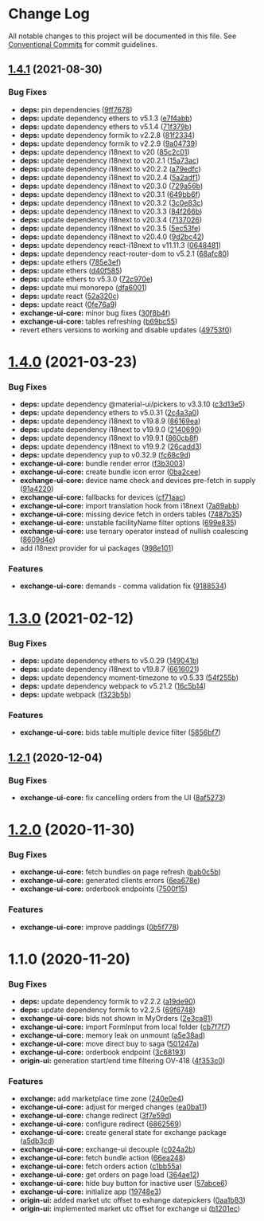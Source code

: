 # Change Log

All notable changes to this project will be documented in this file.
See [Conventional Commits](https://conventionalcommits.org) for commit guidelines.

## [1.4.1](https://github.com/energywebfoundation/origin/compare/@energyweb/exchange-ui-core@1.4.0...@energyweb/exchange-ui-core@1.4.1) (2021-08-30)


### Bug Fixes

* **deps:** pin dependencies ([9ff7678](https://github.com/energywebfoundation/origin/commit/9ff76782d7816031fdedb7f5ecd37ff2b4e8fd78))
* **deps:** update dependency ethers to v5.1.3 ([e7f4abb](https://github.com/energywebfoundation/origin/commit/e7f4abb8109303814e5727976732c528dcfa342d))
* **deps:** update dependency ethers to v5.1.4 ([71f379b](https://github.com/energywebfoundation/origin/commit/71f379b020e8e6bcd1b4b6f117d27e9babc6f93c))
* **deps:** update dependency formik to v2.2.8 ([81f2334](https://github.com/energywebfoundation/origin/commit/81f2334d0d84c9b8c5ce40aa40ef9bf55de961d5))
* **deps:** update dependency formik to v2.2.9 ([9a04739](https://github.com/energywebfoundation/origin/commit/9a047393d5a68c286c72245a34cb9e106d51d632))
* **deps:** update dependency i18next to v20 ([85c2c01](https://github.com/energywebfoundation/origin/commit/85c2c01956048b57d50746405ac23dd7b382b027))
* **deps:** update dependency i18next to v20.2.1 ([15a73ac](https://github.com/energywebfoundation/origin/commit/15a73acb081bace9bf5f864d7c4b782394a90a40))
* **deps:** update dependency i18next to v20.2.2 ([a79edfc](https://github.com/energywebfoundation/origin/commit/a79edfcc43addb23fc56da38edf7f6f647dcedac))
* **deps:** update dependency i18next to v20.2.4 ([5a2adf1](https://github.com/energywebfoundation/origin/commit/5a2adf15ea6de851b8558e8e9ec443e4237c1f08))
* **deps:** update dependency i18next to v20.3.0 ([729a56b](https://github.com/energywebfoundation/origin/commit/729a56b6591c0c5930c6b43a947ce71c8f74f199))
* **deps:** update dependency i18next to v20.3.1 ([649bb6f](https://github.com/energywebfoundation/origin/commit/649bb6f52813f3cff2815cdd4fd0a3e1b921675d))
* **deps:** update dependency i18next to v20.3.2 ([3c0e83c](https://github.com/energywebfoundation/origin/commit/3c0e83c0c815f43ae0c6d6f00868cfab643632ee))
* **deps:** update dependency i18next to v20.3.3 ([84f266b](https://github.com/energywebfoundation/origin/commit/84f266b32e35991c900d4b96e91279a106606f4b))
* **deps:** update dependency i18next to v20.3.4 ([7137026](https://github.com/energywebfoundation/origin/commit/71370263a5dadb9b858b822821b3c51a2ac11373))
* **deps:** update dependency i18next to v20.3.5 ([5ec53fe](https://github.com/energywebfoundation/origin/commit/5ec53fee0d5548c6cc1e3d5af2a2ae39ddd8a8f9))
* **deps:** update dependency i18next to v20.4.0 ([9d2bc42](https://github.com/energywebfoundation/origin/commit/9d2bc424ac2681719b13f2606881ef6a5194617e))
* **deps:** update dependency react-i18next to v11.11.3 ([0648481](https://github.com/energywebfoundation/origin/commit/06484812057414bc8cb46d64855b1a6dcb0ee5b4))
* **deps:** update dependency react-router-dom to v5.2.1 ([68afc80](https://github.com/energywebfoundation/origin/commit/68afc80a013517a2a8d149a721558552f5531d8c))
* **deps:** update ethers ([785e3ef](https://github.com/energywebfoundation/origin/commit/785e3efbe95fbde1984d80d8a50293d123364803))
* **deps:** update ethers ([d40f585](https://github.com/energywebfoundation/origin/commit/d40f585815ede90cc3ce1a901aa35bb3e9ebde3d))
* **deps:** update ethers to v5.3.0 ([72c970e](https://github.com/energywebfoundation/origin/commit/72c970e69d220250e7d9d3f36ac653a3610d6825))
* **deps:** update mui monorepo ([dfa6001](https://github.com/energywebfoundation/origin/commit/dfa60015d4c0386ab9ff783b8ea32a8a2a1feb5a))
* **deps:** update react ([52a320c](https://github.com/energywebfoundation/origin/commit/52a320c9626e94e7d5750e990ffcab637ddd6d5f))
* **deps:** update react ([0fe76a9](https://github.com/energywebfoundation/origin/commit/0fe76a92bc37438cefc766ce4d307f419c6db463))
* **exchange-ui-core:** minor bug fixes ([30f8b4f](https://github.com/energywebfoundation/origin/commit/30f8b4fabbb82a325461c9a47bffb1846245c6cd))
* **exchange-ui-core:** tables refreshing ([b69bc55](https://github.com/energywebfoundation/origin/commit/b69bc553dde06a219b5dccc2a609e24ea775f1ef))
* revert ethers versions to working and disable updates ([49753f0](https://github.com/energywebfoundation/origin/commit/49753f0aed3f5e32e861b7bbe1d4a85bd900dce9))





# [1.4.0](https://github.com/energywebfoundation/origin/compare/@energyweb/exchange-ui-core@1.3.0...@energyweb/exchange-ui-core@1.4.0) (2021-03-23)


### Bug Fixes

* **deps:** update dependency @material-ui/pickers to v3.3.10 ([c3d13e5](https://github.com/energywebfoundation/origin/commit/c3d13e501ae7949cba3e3fa1d24bac35612c3ed2))
* **deps:** update dependency ethers to v5.0.31 ([2c4a3a0](https://github.com/energywebfoundation/origin/commit/2c4a3a002e113ab28d1a452ed77b1b4b2a8436e6))
* **deps:** update dependency i18next to v19.8.9 ([86169ea](https://github.com/energywebfoundation/origin/commit/86169eac6ffef1a84ab86d24df605905808d92bf))
* **deps:** update dependency i18next to v19.9.0 ([2140690](https://github.com/energywebfoundation/origin/commit/2140690637c8ef4c060d915aeeb9db685f010196))
* **deps:** update dependency i18next to v19.9.1 ([860cb8f](https://github.com/energywebfoundation/origin/commit/860cb8f08a4518f9ce730f0b01fe9a8c24504ff7))
* **deps:** update dependency i18next to v19.9.2 ([26cadd3](https://github.com/energywebfoundation/origin/commit/26cadd3f0ffcbbbde09217c5947287b2195a1528))
* **deps:** update dependency yup to v0.32.9 ([fc68c9d](https://github.com/energywebfoundation/origin/commit/fc68c9da3700627c1c5b4c8f70bd2318941a54a2))
* **exchange-ui-core:** bundle render error ([f3b3003](https://github.com/energywebfoundation/origin/commit/f3b3003b07de654093625e04f07020d9ba01fcac))
* **exchange-ui-core:** create bundle icon error ([0ba2cee](https://github.com/energywebfoundation/origin/commit/0ba2ceeb1a9ce889866e965150fa64cde440ce95))
* **exchange-ui-core:** device name check and devices pre-fetch in supply ([91a4220](https://github.com/energywebfoundation/origin/commit/91a4220fca573da944f303f8181eb244950a8f56))
* **exchange-ui-core:** fallbacks for devices ([cf71aac](https://github.com/energywebfoundation/origin/commit/cf71aac18434b84f58504f4524d422357c753df6))
* **exchange-ui-core:** import translation hook from i18next ([7a89abb](https://github.com/energywebfoundation/origin/commit/7a89abb5c1b803d0cf69c2d40ba225aeea28bed8))
* **exchange-ui-core:** missing device fetch in orders tables ([7487b35](https://github.com/energywebfoundation/origin/commit/7487b35450028fcff9d586b8ce4cf5ccf513b4eb))
* **exchange-ui-core:** unstable facilityName filter options ([699e835](https://github.com/energywebfoundation/origin/commit/699e8353d512556d8fbc24d0adabfa4eca99b674))
* **exchange-ui-core:** use ternary operator instead of nullish coalescing ([8609d4e](https://github.com/energywebfoundation/origin/commit/8609d4e2eb4e57b5d634358f08eb2318b930b803))
* add i18next provider for ui packages ([998e101](https://github.com/energywebfoundation/origin/commit/998e101d2aa38a5bda8e0228868398cb0edd8096))


### Features

* **exchange-ui-core:** demands - comma validation fix ([9188534](https://github.com/energywebfoundation/origin/commit/91885345deeb85f4012531ad8b676cf594f337cd))





# [1.3.0](https://github.com/energywebfoundation/origin/compare/@energyweb/exchange-ui-core@1.2.1...@energyweb/exchange-ui-core@1.3.0) (2021-02-12)


### Bug Fixes

* **deps:** update dependency ethers to v5.0.29 ([149041b](https://github.com/energywebfoundation/origin/commit/149041b4ca3648f1decf9e1acb5f7bb5d6fd721a))
* **deps:** update dependency i18next to v19.8.7 ([6616021](https://github.com/energywebfoundation/origin/commit/6616021d005358d3998159c2066e9aaf22c9412e))
* **deps:** update dependency moment-timezone to v0.5.33 ([54f255b](https://github.com/energywebfoundation/origin/commit/54f255bdd186827271d50c1aee2967f3c3e928a9))
* **deps:** update dependency webpack to v5.21.2 ([16c5b14](https://github.com/energywebfoundation/origin/commit/16c5b147b0c278127ca38590771ff15d849b966a))
* **deps:** update webpack ([f323b5b](https://github.com/energywebfoundation/origin/commit/f323b5babca7089944cea81e244f0da0c81ab28b))


### Features

* **exchange-ui-core:** bids table multiple device filter ([5856bf7](https://github.com/energywebfoundation/origin/commit/5856bf773e7ddbdd63c26e1e374e5300956c75c8))





## [1.2.1](https://github.com/energywebfoundation/origin/compare/@energyweb/exchange-ui-core@1.2.0...@energyweb/exchange-ui-core@1.2.1) (2020-12-04)


### Bug Fixes

* **exchange-ui-core:** fix cancelling orders from the UI ([8af5273](https://github.com/energywebfoundation/origin/commit/8af5273fc28030862943b9efa150649f4c70cb6d))





# [1.2.0](https://github.com/energywebfoundation/origin/compare/@energyweb/exchange-ui-core@1.1.0...@energyweb/exchange-ui-core@1.2.0) (2020-11-30)


### Bug Fixes

* **exchange-ui-core:** fetch bundles on page refresh ([bab0c5b](https://github.com/energywebfoundation/origin/commit/bab0c5b3089d0308456e0b39fff22251b0c04e92))
* **exchange-ui-core:** generated clients errors ([6ea678e](https://github.com/energywebfoundation/origin/commit/6ea678e7376d58a5a45b03831a3009cbd79a92ca))
* **exchange-ui-core:** orderbook endpoints ([7500f15](https://github.com/energywebfoundation/origin/commit/7500f15a2004796b3d337b6906248e6a82111813))


### Features

* **exchange-ui-core:** improve paddings ([0b5f778](https://github.com/energywebfoundation/origin/commit/0b5f7785a198122bb4523c896c4891d5fde07fe4))





# 1.1.0 (2020-11-20)


### Bug Fixes

* **deps:** update dependency formik to v2.2.2 ([a19de90](https://github.com/energywebfoundation/origin/commit/a19de90833cbf8bc33d731ee6791e199c0049310))
* **deps:** update dependency formik to v2.2.5 ([69f6748](https://github.com/energywebfoundation/origin/commit/69f6748d44b38286f5eceb0e009bdc93be9800a0))
* **exchange-ui-core:** bids not shown in MyOrders ([2e3ca81](https://github.com/energywebfoundation/origin/commit/2e3ca812ceb8edb0036ccb53ef26f2430cb55677))
* **exchange-ui-core:** import FormInput from local folder ([cb7f7f7](https://github.com/energywebfoundation/origin/commit/cb7f7f709281cd6438d5dd3fb32a7668e9be02db))
* **exchange-ui-core:** memory leak on unmount ([a5e38ad](https://github.com/energywebfoundation/origin/commit/a5e38ad9879325a2aae08678405b0524c4c84c1f))
* **exchange-ui-core:** move direct buy to saga ([501247a](https://github.com/energywebfoundation/origin/commit/501247abc0057a8cde2b7f08fa92be292e9c6b02))
* **exchange-ui-core:** orderbook endpoint ([3c68193](https://github.com/energywebfoundation/origin/commit/3c681930302fc9c7149bd8889d733b397aff314d))
* **origin-ui:** generation start/end time filtering OV-418 ([4f353c0](https://github.com/energywebfoundation/origin/commit/4f353c00a8b6cc94a6c77f9175960c895c9cc453))


### Features

* **exchange:** add marketplace time zone ([240e0e4](https://github.com/energywebfoundation/origin/commit/240e0e449bf4993aeafeadff79c7acda1d9bfb16))
* **exchange-ui-core:** adjust for merged changes ([ea0ba11](https://github.com/energywebfoundation/origin/commit/ea0ba110c1f4b2b5ee3a59d7d101d078f22fd30c))
* **exchange-ui-core:** change redirect ([3f7e59d](https://github.com/energywebfoundation/origin/commit/3f7e59d0330a26fdfa3e7fc01e26e5535c3c6eb2))
* **exchange-ui-core:** configure redirect ([6862569](https://github.com/energywebfoundation/origin/commit/68625696754f9b043c42993b887a734efcc9bde1))
* **exchange-ui-core:** create general state for exchange package ([a5db3cd](https://github.com/energywebfoundation/origin/commit/a5db3cdaf21d4478f04bee0a9f0b332ff2dfa2c3))
* **exchange-ui-core:** exchange-ui decouple ([c024a2b](https://github.com/energywebfoundation/origin/commit/c024a2b6da10e6fcde0c1d11760ef9d3ca7cc731))
* **exchange-ui-core:** fetch bundle action ([66ea248](https://github.com/energywebfoundation/origin/commit/66ea24819fad42cce01cb0600990986a53ed82f9))
* **exchange-ui-core:** fetch orders action ([c1bb55a](https://github.com/energywebfoundation/origin/commit/c1bb55adc85968f9e3042d02794a2969119b79ee))
* **exchange-ui-core:** get orders on page load ([364ae12](https://github.com/energywebfoundation/origin/commit/364ae12b45caf3516ec96bd6cad5c2858a00bccb))
* **exchange-ui-core:** hide buy button for inactive user ([57abce6](https://github.com/energywebfoundation/origin/commit/57abce66f54cfd903df2a5882cdc06859fb7214f))
* **exchange-ui-core:** initialize app ([19748e3](https://github.com/energywebfoundation/origin/commit/19748e3f0866e7f57651b2d3f5f5b2e5d07f6476))
* **origin-ui:** added market utc offset to exhange datepickers ([0aa1b83](https://github.com/energywebfoundation/origin/commit/0aa1b833323e1fcea481c4db9c8188ee34fc9431))
* **origin-ui:** implemented market utc offset for exchange ui ([b1201ec](https://github.com/energywebfoundation/origin/commit/b1201ec11b532b6f38d50f6a8ac2a736c81c765c))
